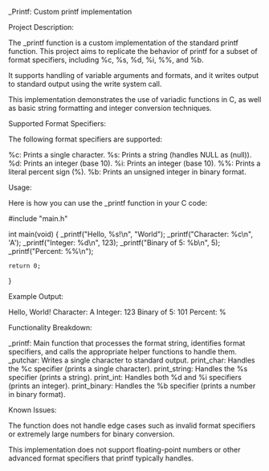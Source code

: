 _Printf: Custom printf implementation

Project Description:

The _printf function is a custom implementation of the standard printf function.
This project aims to replicate the behavior of printf for a subset of format specifiers,
including %c, %s, %d, %i, %%, and %b.

It supports handling of variable arguments and formats,
and it writes output to standard output using the write system call.

This implementation demonstrates the use of variadic functions in C,
as well as basic string formatting and integer conversion techniques.

Supported Format Specifiers:

The following format specifiers are supported:

%c: Prints a single character.
%s: Prints a string (handles NULL as (null)).
%d: Prints an integer (base 10).
%i: Prints an integer (base 10).
%%: Prints a literal percent sign (%).
%b: Prints an unsigned integer in binary format.

Usage:

Here is how you can use the _printf function in your C code:

#include "main.h"

int main(void)
{
    _printf("Hello, %s!\n", "World");
    _printf("Character: %c\n", 'A');
    _printf("Integer: %d\n", 123);
    _printf("Binary of 5: %b\n", 5);
    _printf("Percent: %%\n");

    return 0;
}

Example Output:

Hello, World!
Character: A
Integer: 123
Binary of 5: 101
Percent: %

Functionality Breakdown:

_printf: Main function that processes the format string, identifies format specifiers, and calls the appropriate helper functions to handle them.
_putchar: Writes a single character to standard output.
print_char: Handles the %c specifier (prints a single character).
print_string: Handles the %s specifier (prints a string).
print_int: Handles both %d and %i specifiers (prints an integer).
print_binary: Handles the %b specifier (prints a number in binary format).

Known Issues:

The function does not handle edge cases such as invalid format specifiers or extremely large 
numbers for binary conversion.

This implementation does not support floating-point numbers or other
advanced format specifiers that printf typically handles.
